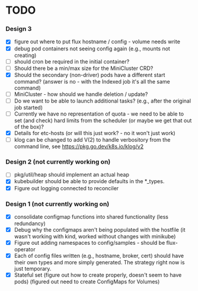 # TODO

### Design 3

 - [x] figure out where to put flux hostname / config - volume needs write
 - [x] debug pod containers not seeing config again (e.g., mounts not creating)
 - [ ] should cron be required in the initial container?
 - [ ] Should there be a min/max size for the MiniCluster CRD?
 - [x] Should the secondary (non-driver) pods have a different start command? (answer is no - with the Indexed job it's all the same command)
 - [ ] MiniCluster - how should we handle deletion / update?
 - [ ] Do we want to be able to launch additional tasks? (e.g., after the original job started)
 - [ ] Currently we have no representation of quota - we need to be able to set (and check) hard limits from the scheduler (or maybe we get that out of the box)?
 - [x] Details for etc-hosts (or will this just work? - no it won't just work)
 - [ ] klog can be changed to add V(2) to handle verbository from the command line, see https://pkg.go.dev/k8s.io/klog/v2

### Design 2 (not currently working on)

 - [ ] pkg/util/heap should implement an actual heap
 - [x] kubebuilder should be able to provide defaults in the *_types.
 - [x] Figure out logging connected to reconciler

### Design 1 (not currently working on)

- [x] consolidate configmap functions into shared functionality (less redundancy)
- [x] Debug why the configmaps aren't being populated with the hostfile (it wasn't working with kind, worked without changes with minikube)
- [x] Figure out adding namespaces to config/samples - should be flux-operator
- [x] Each of config files written (e.g., hostname, broker, cert) should have their own types and more simply generated. The strategy right now is just temporary.
- [x] Stateful set (figure out how to create properly, doesn't seem to have pods) (figured out need to create ConfigMaps for Volumes)